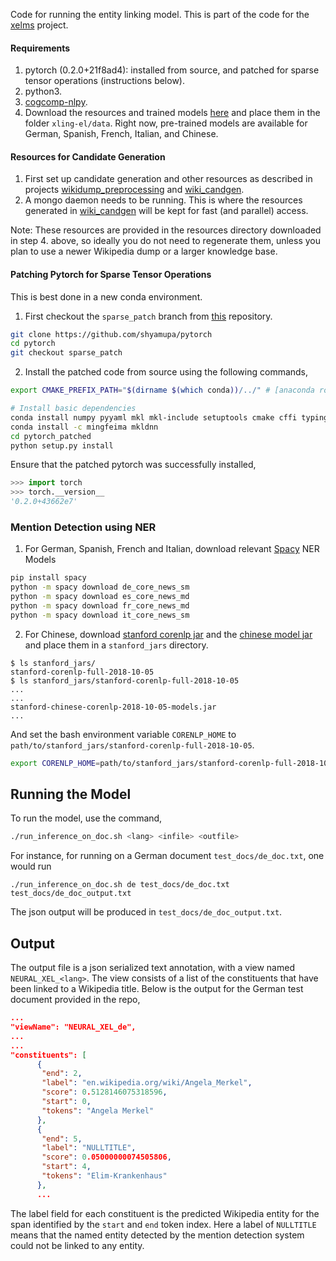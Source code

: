 Code for running the entity linking model. This is part of the code
for the [xelms](https://github.com/shyamupa/xelms) project.


#### Requirements

1. pytorch (0.2.0+21f8ad4): installed from source, and patched for sparse tensor operations (instructions below).
2. python3.
3. [cogcomp-nlpy](https://github.com/CogComp/cogcomp-nlpy/). 
4. Download the resources and trained models [here](http://bilbo.cs.illinois.edu/~upadhya3/xel_data_release_v2.tar.gz) and place them in the folder `xling-el/data`. Right now, pre-trained models are available for German, Spanish, French, Italian, and Chinese.


#### Resources for Candidate Generation

1. First set up candidate generation and other resources as described in
projects
[wikidump_preprocessing](https://github.com/shyamupa/wikidump_preprocessing)
and [wiki_candgen](https://github.com/shyamupa/wiki_candgen). 
2. A mongo daemon needs to be running. This is where the resources generated in [wiki_candgen](https://github.com/shyamupa/wiki_candgen) will be kept for fast (and parallel) access. 

Note: These resources are provided in the resources directory downloaded in step 4. above, so ideally you do not need to regenerate them, unless you plan to use a newer Wikipedia dump or a larger knowledge base.
   
#### Patching Pytorch for Sparse Tensor Operations

This is best done in a new conda environment.

1. First checkout the `sparse_patch` branch from [this](https://github.com/shyamupa/pytorch) repository.
```bash
git clone https://github.com/shyamupa/pytorch
cd pytorch
git checkout sparse_patch
```
2. Install the patched code from source using the following commands,  

```bash
export CMAKE_PREFIX_PATH="$(dirname $(which conda))/../" # [anaconda root directory]

# Install basic dependencies
conda install numpy pyyaml mkl mkl-include setuptools cmake cffi typing
conda install -c mingfeima mkldnn
cd pytorch_patched
python setup.py install
```

Ensure that the patched pytorch was successfully installed,

```python
>>> import torch
>>> torch.__version__
'0.2.0+43662e7'
```

### Mention Detection using NER
1. For German, Spanish, French and Italian, download relevant [Spacy](https://spacy.io/models/) NER Models 
```bash
pip install spacy
python -m spacy download de_core_news_sm
python -m spacy download es_core_news_md
python -m spacy download fr_core_news_md
python -m spacy download it_core_news_sm
```

2. For Chinese, download [stanford corenlp jar](http://nlp.stanford.edu/software/stanford-corenlp-full-2018-10-05.zip) and the [chinese model jar](http://nlp.stanford.edu/software/stanford-chinese-corenlp-2018-10-05-models.jar) and place them in a `stanford_jars` directory.
```
$ ls stanford_jars/
stanford-corenlp-full-2018-10-05
$ ls stanford_jars/stanford-corenlp-full-2018-10-05
...
...
stanford-chinese-corenlp-2018-10-05-models.jar
...
```
And set the bash environment variable `CORENLP_HOME` to `path/to/stanford_jars/stanford-corenlp-full-2018-10-05`.
```bash
export CORENLP_HOME=path/to/stanford_jars/stanford-corenlp-full-2018-10-05
```

## Running the Model
To run the model, use the command,
```bash
./run_inference_on_doc.sh <lang> <infile> <outfile>
```

For instance, for running on a German document `test_docs/de_doc.txt`, one would run

```
./run_inference_on_doc.sh de test_docs/de_doc.txt test_docs/de_doc_output.txt
```

The json output will be produced in `test_docs/de_doc_output.txt`. 

## Output

The output file is a json serialized text annotation, with a view named `NEURAL_XEL_<lang>`. The view consists of a list of the 
constituents that have been linked to a Wikipedia title. Below is the output for the German test document provided in the repo,

```json
...
"viewName": "NEURAL_XEL_de",
...
...
"constituents": [
      {
       "end": 2,
       "label": "en.wikipedia.org/wiki/Angela_Merkel",
       "score": 0.5128146075318596,
       "start": 0,
       "tokens": "Angela Merkel"
      },
      {
       "end": 5,
       "label": "NULLTITLE",
       "score": 0.05000000074505806,
       "start": 4,
       "tokens": "Elim-Krankenhaus"
      },
      ...
```

The label field for each constituent is the predicted Wikipedia entity for the span identified by the `start` and `end` token index. 
Here a label of `NULLTITLE` means that the named entity detected by the mention detection system could not be linked to any entity. 
